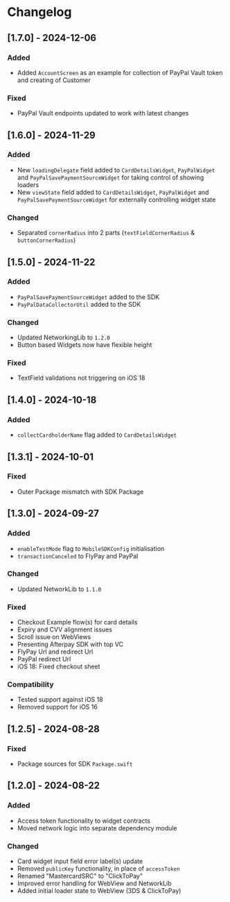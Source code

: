 # Changelog

## [1.7.0] - 2024-12-06

### Added

- Added `AccountScreen` as an example for collection of PayPal Vault token and creating of Customer

### Fixed

- PayPal Vault endpoints updated to work with latest changes

## [1.6.0] - 2024-11-29

### Added

- New `loadingDelegate` field added to `CardDetailsWidget`, `PayPalWidget` and `PayPalSavePaymentSourceWidget` for taking control of showing loaders
- New `viewState` field added to `CardDetailsWidget`, `PayPalWidget` and `PayPalSavePaymentSourceWidget` for externally controlling widget state

### Changed

- Separated `cornerRadius` into 2 parts (`textFieldCornerRadius` & `buttonCornerRadius`)

## [1.5.0] - 2024-11-22

### Added

- `PayPalSavePaymentSourceWidget` added to the SDK
- `PayPalDataCollectorUtil` added to the SDK

### Changed

- Updated NetworkingLib to `1.2.0`
- Button based Widgets now have flexible height

### Fixed

 - TextField validations not triggering on iOS 18

## [1.4.0] - 2024-10-18

### Added

- `collectCardholderName` flag added to `CardDetailsWidget`

## [1.3.1] - 2024-10-01

### Fixed

 - Outer Package mismatch with SDK Package

## [1.3.0] - 2024-09-27

### Added

- `enableTestMode` flag to `MobileSDKConfig` initialisation 
- `transactionCanceled` to FlyPay and PayPal

### Changed

- Updated NetworkLib to `1.1.0`

### Fixed

- Checkout Example flow(s) for card details
- Expiry and CVV alignment issues
- Scroll issue on WebViews
- Presenting Afterpay SDK with top VC
- FlyPay Url and redirect Url
- PayPal redirect Url
- iOS 18: Fixed checkout sheet

### Compatibility
- Tested support against iOS 18
- Removed support for iOS 16

## [1.2.5] - 2024-08-28

### Fixed

- Package sources for SDK `Package.swift`

## [1.2.0] - 2024-08-22

### Added

- Access token functionality to widget contracts
- Moved network logic into separate dependency module

### Changed

- Card widget input field error label(s) update
- Removed `publicKey` functionality, in place of `accessToken`
- Renamed "MastercardSRC" to "ClickToPay"
- Improved error handling for WebView and NetworkLib
- Added initial loader state to WebView (3DS & ClickToPay)

